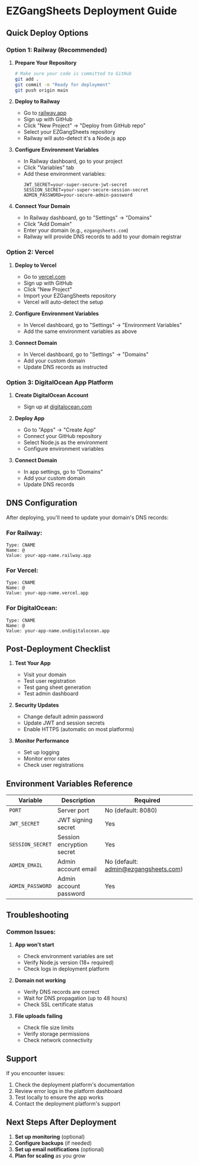 # EZGangSheets Deployment Guide

## Quick Deploy Options

### Option 1: Railway (Recommended)

1. **Prepare Your Repository**
   ```bash
   # Make sure your code is committed to GitHub
   git add .
   git commit -m "Ready for deployment"
   git push origin main
   ```

2. **Deploy to Railway**
   - Go to [railway.app](https://railway.app)
   - Sign up with GitHub
   - Click "New Project" → "Deploy from GitHub repo"
   - Select your EZGangSheets repository
   - Railway will auto-detect it's a Node.js app

3. **Configure Environment Variables**
   - In Railway dashboard, go to your project
   - Click "Variables" tab
   - Add these environment variables:
     ```
     JWT_SECRET=your-super-secure-jwt-secret
     SESSION_SECRET=your-super-secure-session-secret
     ADMIN_PASSWORD=your-secure-admin-password
     ```

4. **Connect Your Domain**
   - In Railway dashboard, go to "Settings" → "Domains"
   - Click "Add Domain"
   - Enter your domain (e.g., `ezgangsheets.com`)
   - Railway will provide DNS records to add to your domain registrar

### Option 2: Vercel

1. **Deploy to Vercel**
   - Go to [vercel.com](https://vercel.com)
   - Sign up with GitHub
   - Click "New Project"
   - Import your EZGangSheets repository
   - Vercel will auto-detect the setup

2. **Configure Environment Variables**
   - In Vercel dashboard, go to "Settings" → "Environment Variables"
   - Add the same environment variables as above

3. **Connect Domain**
   - In Vercel dashboard, go to "Settings" → "Domains"
   - Add your custom domain
   - Update DNS records as instructed

### Option 3: DigitalOcean App Platform

1. **Create DigitalOcean Account**
   - Sign up at [digitalocean.com](https://digitalocean.com)

2. **Deploy App**
   - Go to "Apps" → "Create App"
   - Connect your GitHub repository
   - Select Node.js as the environment
   - Configure environment variables

3. **Connect Domain**
   - In app settings, go to "Domains"
   - Add your custom domain
   - Update DNS records

## DNS Configuration

After deploying, you'll need to update your domain's DNS records:

### For Railway:
```
Type: CNAME
Name: @
Value: your-app-name.railway.app
```

### For Vercel:
```
Type: CNAME
Name: @
Value: your-app-name.vercel.app
```

### For DigitalOcean:
```
Type: CNAME
Name: @
Value: your-app-name.ondigitalocean.app
```

## Post-Deployment Checklist

1. **Test Your App**
   - Visit your domain
   - Test user registration
   - Test gang sheet generation
   - Test admin dashboard

2. **Security Updates**
   - Change default admin password
   - Update JWT and session secrets
   - Enable HTTPS (automatic on most platforms)

3. **Monitor Performance**
   - Set up logging
   - Monitor error rates
   - Check user registrations

## Environment Variables Reference

| Variable | Description | Required |
|----------|-------------|----------|
| `PORT` | Server port | No (default: 8080) |
| `JWT_SECRET` | JWT signing secret | Yes |
| `SESSION_SECRET` | Session encryption secret | Yes |
| `ADMIN_EMAIL` | Admin account email | No (default: admin@ezgangsheets.com) |
| `ADMIN_PASSWORD` | Admin account password | Yes |

## Troubleshooting

### Common Issues:

1. **App won't start**
   - Check environment variables are set
   - Verify Node.js version (18+ required)
   - Check logs in deployment platform

2. **Domain not working**
   - Verify DNS records are correct
   - Wait for DNS propagation (up to 48 hours)
   - Check SSL certificate status

3. **File uploads failing**
   - Check file size limits
   - Verify storage permissions
   - Check network connectivity

## Support

If you encounter issues:
1. Check the deployment platform's documentation
2. Review error logs in the platform dashboard
3. Test locally to ensure the app works
4. Contact the deployment platform's support

## Next Steps After Deployment

1. **Set up monitoring** (optional)
2. **Configure backups** (if needed)
3. **Set up email notifications** (optional)
4. **Plan for scaling** as you grow 
